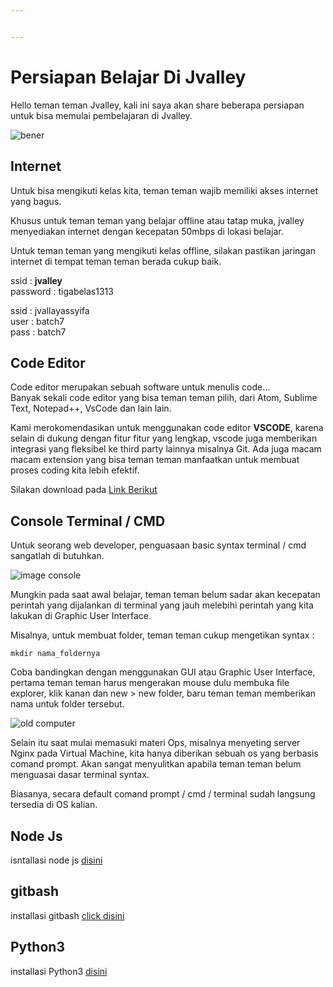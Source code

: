 ```yaml
---


---
```


<h1 id="persiapan-belajar-di-jvalley">Persiapan Belajar Di Jvalley</h1>
<p>Hello teman teman Jvalley, kali ini saya akan share beberapa persiapan untuk bisa memulai pembelajaran di Jvalley.</p>
<p><img src="https://images.pexels.com/photos/207691/pexels-photo-207691.jpeg?auto=compress&amp;cs=tinysrgb&amp;dpr=2&amp;h=750&amp;w=1260" alt="bener"></p>
<h2 id="internet">Internet</h2>
<p>Untuk bisa mengikuti kelas kita, teman teman wajib memiliki akses internet yang bagus.</p>
<p>Khusus untuk teman teman yang belajar offline atau tatap muka, jvalley menyediakan internet dengan kecepatan 50mbps di lokasi belajar.</p>
<p>Untuk teman teman yang mengikuti kelas offline, silakan pastikan jaringan internet di tempat teman teman berada cukup baik.</p>
<p>ssid : <strong>jvalley</strong><br>
password : tigabelas1313</p>
<p>ssid : jvallayassyifa<br>
user : batch7<br>
pass : batch7</p>
<h2 id="code-editor">Code Editor</h2>
<p>Code editor merupakan sebuah software untuk menulis code…<br>
Banyak sekali code editor yang bisa teman teman pilih, dari Atom, Sublime Text, Notepad++, VsCode dan lain lain.</p>
<p>Kami merokomendasikan untuk menggunakan code editor <strong>VSCODE</strong>, karena selain di dukung dengan fitur fitur yang lengkap, vscode juga memberikan integrasi yang fleksibel ke third party lainnya misalnya Git. Ada juga macam macam extension yang bisa teman teman manfaatkan untuk membuat proses coding kita lebih efektif.</p>
<p>Silakan download pada <a href="https://code.visualstudio.com/">Link Berikut</a></p>
<h2 id="console-terminal--cmd">Console Terminal / CMD</h2>
<p>Untuk seorang web developer, penguasaan basic syntax terminal / cmd sangatlah di butuhkan.</p>
<p><img src="https://images.pexels.com/photos/169573/pexels-photo-169573.jpeg?auto=compress&amp;cs=tinysrgb&amp;dpr=2&amp;w=500" alt="image console"></p>
<p>Mungkin pada saat awal belajar, teman teman belum sadar akan kecepatan perintah yang dijalankan di terminal yang jauh melebihi perintah yang kita lakukan di Graphic User Interface.</p>
<p>Misalnya, untuk membuat folder, teman teman cukup mengetikan syntax  :</p>
<p><code>mkdir nama_foldernya</code></p>
<p>Coba bandingkan dengan menggunakan GUI atau Graphic User Interface, pertama teman teman harus mengerakan mouse dulu membuka file explorer, klik kanan dan new &gt; new folder, baru teman teman memberikan nama untuk folder tersebut.</p>
<p><img src="https://hanselmanblogcontent.azureedge.net/Windows-Live-Writer/23dece647ab5_14733/image_13b2c80d-a2d6-4429-8ca6-f053340897cc.png" alt="old computer"></p>
<p>Selain itu saat mulai memasuki materi Ops, misalnya menyeting server Nginx pada Virtual Machine, kita hanya diberikan sebuah os yang berbasis comand prompt. Akan sangat menyulitkan apabila teman teman belum menguasai dasar terminal syntax.</p>
<p>Biasanya, secara default comand prompt / cmd / terminal sudah langsung tersedia di OS kalian.</p>
<h2 id="node-js">Node Js</h2>
<p>isntallasi node js <a href="https://nodejs.org/en/">disini</a></p>
<h2 id="gitbash">gitbash</h2>
<p>installasi gitbash <a href="https://git-scm.com/downloads">click disini</a></p>
<h2 id="python3">Python3</h2>
<p>installasi Python3 <a href="https://www.python.org/downloads/">disini</a></p>

